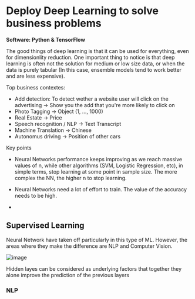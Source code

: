 # Deploy Deep Learning to solve business problems 

**Software: Python & TensorFlow**

The good things of deep learning is that it can be used for everything, even for dimensionlity reduction. One important thing to notice is that deep learning is often not the solution for medium or low size data, or when the data is purely tabular (In this case, ensemble models tend to work better and are less expensive).

Top business contextes: 

* Add detection: To detect wether a website user will click on the advertising -> Show you the add that you're more likely to click on
* Photo Tagging -> Object (1, ..., 1000)
* Real Estate -> Price
* Speech recognition / NLP -> Text Transcript
* Machine Translation -> Chinese
* Autonomus driving -> Position of other cars


Key points

* Neural Networks performance keeps improving as we reach massive values of n, while other algorithms (SVM, Logistic Regression, etc), in simple terms, stop learning at some point in sample size. The more complex the NN, the higher n to stop learning. 

* Neural Networks need a lot of effort to train. The value of the accuracy needs to be high. 

* 



## Supervised Learning

Neural Network have taken off particularly in this type of ML. However, the areas where they make the difference are NLP and Computer Vision. 

![image](https://user-images.githubusercontent.com/71879463/127781591-a3a34ac8-e757-4455-8ca9-a249cd692152.png)

Hidden layes can be considered as underlying factors that together they alone improve the prediction of the previous layers

### NLP 







